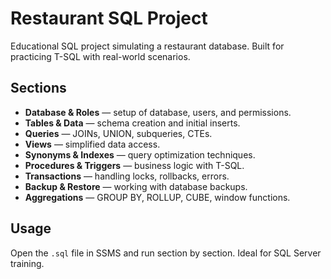 # Restaurant SQL Project

Educational SQL project simulating a restaurant database. Built for practicing T-SQL with real-world scenarios.

## Sections

- **Database & Roles** — setup of database, users, and permissions.
- **Tables & Data** — schema creation and initial inserts.
- **Queries** — JOINs, UNION, subqueries, CTEs.
- **Views** — simplified data access.
- **Synonyms & Indexes** — query optimization techniques.
- **Procedures & Triggers** — business logic with T-SQL.
- **Transactions** — handling locks, rollbacks, errors.
- **Backup & Restore** — working with database backups.
- **Aggregations** — GROUP BY, ROLLUP, CUBE, window functions.

## Usage

Open the `.sql` file in SSMS and run section by section. Ideal for SQL Server training.

